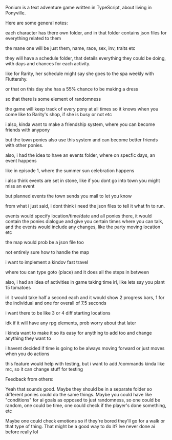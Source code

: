 
Ponium is a text adventure game written in TypeScript, about living in Ponyville.

Here are some general notes:

each character has there own folder, and in that folder contains json files for everything related to them

the mane one will be just them, name, race, sex, inv, traits etc

they will have a schedule folder, that details everything they could be doing, with days and chances for each activity.

like for Rarity, her schedule might say she goes to the spa weekly with Fluttershy.

or that on this day she has a 55% chance to be making a dress

so that there is some element of randomness

the game will keep track of every pony at all times so it knows when you come like to Rarity's shop, if she is busy or not etc

i also, kinda want to make a friendship system, where you can become friends with anypony

but the town ponies also use this system and can become better friends with other ponies.

also, i had the idea to have an events folder, where on specfic days, an event happens

like in episode 1, where the summer sun celebration happens

i also think events are set in stone, like if you dont go into town you might miss an event

but planned events the town sends you mail to let you know

from what i just said, i dont think i need the json files to tell it what fn to run.

events would specify location/time/date and all ponies there, it would contain the ponies dialogue and give you certain times where you can talk, and the events would include any changes, like the party moving location etc

the map would prob be a json file too

not entirely sure how to handle the map

i want to implement a kindov fast travel

where tou can type goto (place) and it does all the steps in between

also, i had an idea of activities in game taking time irl, like lets say you plant 15 tomatoes

irl it would take half a second each and it would show 2 progress bars, 1 for the individual and one for overall of 7.5 seconds

i want there to be like 3 or 4 diff starting locations

idk if it will have any rpg elements, prob worry about that later

i kinda want to make it so its easy for anything to add too and change anything they want to

i havent decided if time is going to be always moving forward or just moves when you do actions

this feature would help with testing, but i want to add /commands kinda like mc, so it can change stuff for testing

Feedback from others:

Yeah that sounds good. Maybe they should be in a separate folder so different ponies could do the same things. Maybe you could have like "conditions" for ai goals as opposed to just randomness, so one could be random, one could be time, one could check if the player's done something, etc

Maybe one could check emotions so if they're bored they'll go for a walk or that type of thing. That might be a good way to do it? Ive never done ai before really lol

